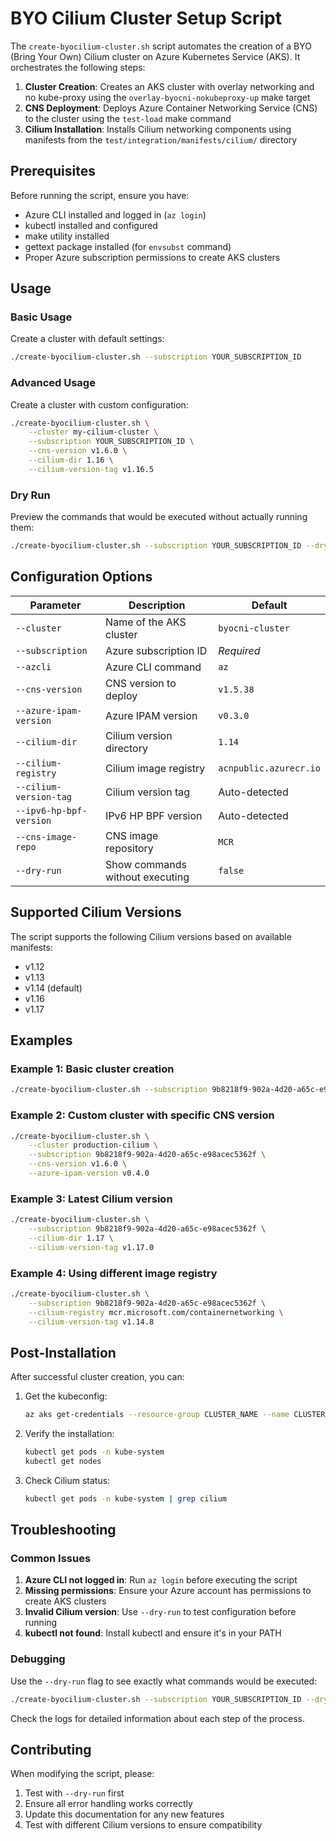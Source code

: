 # BYO Cilium Cluster Setup Script

The `create-byocilium-cluster.sh` script automates the creation of a BYO (Bring Your Own) Cilium cluster on Azure Kubernetes Service (AKS). It orchestrates the following steps:

1. **Cluster Creation**: Creates an AKS cluster with overlay networking and no kube-proxy using the `overlay-byocni-nokubeproxy-up` make target
2. **CNS Deployment**: Deploys Azure Container Networking Service (CNS) to the cluster using the `test-load` make command
3. **Cilium Installation**: Installs Cilium networking components using manifests from the `test/integration/manifests/cilium/` directory

## Prerequisites

Before running the script, ensure you have:

- Azure CLI installed and logged in (`az login`)
- kubectl installed and configured
- make utility installed
- gettext package installed (for `envsubst` command)
- Proper Azure subscription permissions to create AKS clusters

## Usage

### Basic Usage

Create a cluster with default settings:
```bash
./create-byocilium-cluster.sh --subscription YOUR_SUBSCRIPTION_ID
```

### Advanced Usage

Create a cluster with custom configuration:
```bash
./create-byocilium-cluster.sh \
    --cluster my-cilium-cluster \
    --subscription YOUR_SUBSCRIPTION_ID \
    --cns-version v1.6.0 \
    --cilium-dir 1.16 \
    --cilium-version-tag v1.16.5
```

### Dry Run

Preview the commands that would be executed without actually running them:
```bash
./create-byocilium-cluster.sh --subscription YOUR_SUBSCRIPTION_ID --dry-run
```

## Configuration Options

| Parameter | Description | Default |
|-----------|-------------|---------|
| `--cluster` | Name of the AKS cluster | `byocni-cluster` |
| `--subscription` | Azure subscription ID | *Required* |
| `--azcli` | Azure CLI command | `az` |
| `--cns-version` | CNS version to deploy | `v1.5.38` |
| `--azure-ipam-version` | Azure IPAM version | `v0.3.0` |
| `--cilium-dir` | Cilium version directory | `1.14` |
| `--cilium-registry` | Cilium image registry | `acnpublic.azurecr.io` |
| `--cilium-version-tag` | Cilium version tag | Auto-detected |
| `--ipv6-hp-bpf-version` | IPv6 HP BPF version | Auto-detected |
| `--cns-image-repo` | CNS image repository | `MCR` |
| `--dry-run` | Show commands without executing | `false` |

## Supported Cilium Versions

The script supports the following Cilium versions based on available manifests:
- v1.12
- v1.13
- v1.14 (default)
- v1.16
- v1.17

## Examples

### Example 1: Basic cluster creation
```bash
./create-byocilium-cluster.sh --subscription 9b8218f9-902a-4d20-a65c-e98acec5362f
```

### Example 2: Custom cluster with specific CNS version
```bash
./create-byocilium-cluster.sh \
    --cluster production-cilium \
    --subscription 9b8218f9-902a-4d20-a65c-e98acec5362f \
    --cns-version v1.6.0 \
    --azure-ipam-version v0.4.0
```

### Example 3: Latest Cilium version
```bash
./create-byocilium-cluster.sh \
    --subscription 9b8218f9-902a-4d20-a65c-e98acec5362f \
    --cilium-dir 1.17 \
    --cilium-version-tag v1.17.0
```

### Example 4: Using different image registry
```bash
./create-byocilium-cluster.sh \
    --subscription 9b8218f9-902a-4d20-a65c-e98acec5362f \
    --cilium-registry mcr.microsoft.com/containernetworking \
    --cilium-version-tag v1.14.8
```

## Post-Installation

After successful cluster creation, you can:

1. Get the kubeconfig:
   ```bash
   az aks get-credentials --resource-group CLUSTER_NAME --name CLUSTER_NAME
   ```

2. Verify the installation:
   ```bash
   kubectl get pods -n kube-system
   kubectl get nodes
   ```

3. Check Cilium status:
   ```bash
   kubectl get pods -n kube-system | grep cilium
   ```

## Troubleshooting

### Common Issues

1. **Azure CLI not logged in**: Run `az login` before executing the script
2. **Missing permissions**: Ensure your Azure account has permissions to create AKS clusters
3. **Invalid Cilium version**: Use `--dry-run` to test configuration before running
4. **kubectl not found**: Install kubectl and ensure it's in your PATH

### Debugging

Use the `--dry-run` flag to see exactly what commands would be executed:
```bash
./create-byocilium-cluster.sh --subscription YOUR_SUBSCRIPTION_ID --dry-run
```

Check the logs for detailed information about each step of the process.

## Contributing

When modifying the script, please:
1. Test with `--dry-run` first
2. Ensure all error handling works correctly
3. Update this documentation for any new features
4. Test with different Cilium versions to ensure compatibility